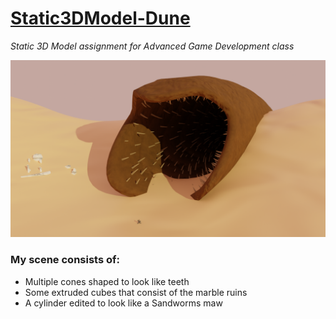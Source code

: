 # [Static3DModel-Dune](https://github.com/LegoGuy32109/Static3DModel-Dune)
*Static 3D Model assignment for Advanced Game Development class*

![Render of project](https://github.com/LegoGuy32109/Static3DModel-Dune/blob/main/Render.png?raw=true)

### My scene consists of:
* Multiple cones shaped to look like teeth
* Some extruded cubes that consist of the marble ruins
* A cylinder edited to look like a Sandworms maw
